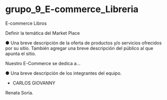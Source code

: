 # grupo_9_E-commerce_Libreria
E-commerce Libros

Definir la temática del Market Place

● Una breve descripción de la oferta de productos y/o servicios ofrecidos por su
sitio. También agregar una breve descripción del público al que apunta el sitio.

Nuestro E-Commerce se dedica a...

● Una breve descripción de los integrantes del equipo.
- CARLOS GIOVANNY

Renata Soria.



